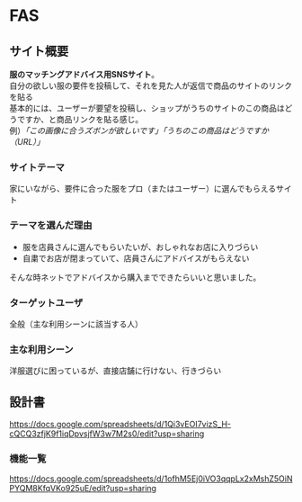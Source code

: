 # FAS

## サイト概要
**服のマッチングアドバイス用SNSサイト**。<br>
自分の欲しい服の要件を投稿して、それを見た人が返信で商品のサイトのリンクを貼る<br>
基本的には、ユーザーが要望を投稿し、ショップがうちのサイトのこの商品はどうですか、と商品リンクを貼る感じ。<br>
例）*「この画像に合うズボンが欲しいです」「うちのこの商品はどうですか（URL）」*

### サイトテーマ
家にいながら、要件に合った服をプロ（またはユーザー）に選んでもらえるサイト

### テーマを選んだ理由
- 服を店員さんに選んでもらいたいが、おしゃれなお店に入りづらい
- 自粛でお店が閉まっていて、店員さんにアドバイスがもらえない

そんな時ネットでアドバイスから購入までできたらいいと思いました。

### ターゲットユーザ
全般（主な利用シーンに該当する人）

### 主な利用シーン
洋服選びに困っているが、直接店舗に行けない、行きづらい

## 設計書
https://docs.google.com/spreadsheets/d/1Qi3vEOI7vizS_H-cQCQ3zfjK9f1iqDpvsjfW3w7M2s0/edit?usp=sharing

### 機能一覧
https://docs.google.com/spreadsheets/d/1ofhM5Ej0iVO3qqpLx2xMshZ5OiNPYQM8KfqVKo925uE/edit?usp=sharing